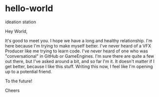 # hello-world
ideation station

Hey World,

It's good to meet you.  I hope we have a long and healthy relationship. I'm here because I'm trying to make myself better.  I've never heard of a VFX Producer like me trying to learn code.  I've never heard of one who was "conversational" in GitHub or GameEngines.  I'm sure there are quite a few out there, but I've asked around a bit, and so far I'm it.  It doesn't matter if I get better, because I like this stuff. Writing this now, I feel like I'm opening up to a potential friend.  

To the future!

Cheers

